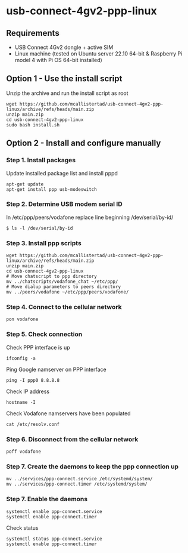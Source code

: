 # usb-connect-4gv2-ppp-linux

## Requirements
- USB Connect 4Gv2 dongle + active SIM
- Linux machine (tested on Ubuntu server 22.10 64-bit & Raspberry Pi model 4 with Pi OS 64-bit installed)

## Option 1 - Use the install script
Unzip the archive and run the install script as root 
```
wget https://github.com/mcallistertad/usb-connect-4gv2-ppp-linux/archive/refs/heads/main.zip
unzip main.zip
cd usb-connect-4gv2-ppp-linux
sudo bash install.sh
```

## Option 2 - Install and configure manually
### Step 1. Install packages
Update installed package list and install pppd
```
apt-get update
apt-get install ppp usb-modeswitch
```
### Step 2. Determine USB modem serial ID
In /etc/ppp/peers/vodafone 
replace line beginning /dev/serial/by-id/<usb-id>
```
$ ls -l /dev/serial/by-id
```
### Step 3. Install ppp scripts
```
wget https://github.com/mcallistertad/usb-connect-4gv2-ppp-linux/archive/refs/heads/main.zip
unzip main.zip
cd usb-connect-4gv2-ppp-linux
# Move chatscript to ppp directory
mv ../chatscripts/vodafone_chat ~/etc/ppp/
# Move dialup parameters to peers directory
mv ../peers/vodafone ~/etc/ppp/peers/vodafone/
```
### Step 4. Connect to the cellular network
```
pon vodafone
```
### Step 5. Check connection
Check PPP interface is up
```
ifconfig -a
```
Ping Google namserver on PPP interface
```
ping -I ppp0 8.8.8.8
```
Check IP address
```
hostname -I
```
Check Vodafone namservers have been populated
```
cat /etc/resolv.conf
```
### Step 6. Disconnect from the cellular network
```
poff vodafone
```
### Step 7. Create the daemons to keep the ppp connection up
```
mv ../services/ppp-connect.service /etc/systemd/system/
mv ../services/ppp-connect.timer /etc/systemd/system/
```
### Step 7. Enable the daemons
```
systemctl enable ppp-connect.service
systemctl enable ppp-connect.timer
```
Check status
```
systemctl status ppp-connect.service
systemctl enable ppp-connect.timer
```